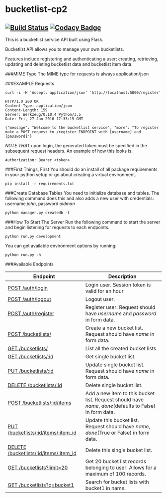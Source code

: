 # bucketlist-cp2
[![Build Status](https://travis-ci.org/andela-ian/bucketlist-cp2.svg?branch=master)](https://travis-ci.org/andela-ian/bucketlist-cp2)
[![Codacy Badge](https://api.codacy.com/project/badge/Grade/99171a3146c14de3be6410a8bcccafe5)](https://www.codacy.com/app/andela-ian/bucketlist-cp2?utm_source=github.com&amp;utm_medium=referral&amp;utm_content=andela-ian/bucketlist-cp2&amp;utm_campaign=Badge_Grade)
--------------------------------------------------
This is a bucketlist service API built using Flask.

Bucketlist API allows you to manage your own bucketlists.

Features include registering and authenticating a user;
creating, retrieving, updating and deleting bucketlist data and bucketlist item data.

###MIME Type
The MIME type for requests is always application/json


###EXAMPLE Requests
```
curl -i -H 'Accept: application/json' 'http://localhost:5000/register'

HTTP/1.0 200 OK
Content-Type: application/json
Content-Length: 159
Server: Werkzeug/0.10.4 Python/3.5
Date: Fri, 27 Jan 2016 17:33:15 GMT

{"message": "Welcome to the bucketlist service", "more": "To register make a POST request to /register ENDPOINT with [username] and [password]"}
```

*NOTE THAT* upon login, the generated token must be specified in the subsequent request headers. An example of how this looks is:
```
Authorization: Bearer <token>
```

###First Things, First
You should do an install of all package requirements in your python setup or go about creating a virtual environment. 
```
pip install -r requirements.txt
```
###Create Database Tables
You need to initialize database and tables. The following command does this and also adds a new user 
with credentials: username _john_, password _oldman_
```
python manager.py createdb -t
```

###How To Start The Server
Run the following command to start the server and begin listening for requests to each endpoints.
```
python run.py development
```

You can get available environment options by running:
```
python run.py -h
```

###Available Endpoints

| Endpoint | Description |
| ---- | --------------- |
| [POST /auth/login](#) | Login user. Session token is valid for an hour|
| [POST /auth/logout](#) | Logout user. |
| [POST /auth/register](#) |  Register user. Request should have _username_ and _password_ in form data. |
| [POST /bucketlists/](#) | Create a new bucket list. Request should have _name_ in form data. |
| [GET /bucketlists/](#) | List all the created bucket lists. |
| [GET /bucketlists/:id](#) | Get single bucket list. |
| [PUT /bucketlists/:id](#) | Update single bucket list. Request should have _name_ in form data. |
| [DELETE /bucketlists/:id](#) | Delete single bucket list. |
| [POST /bucketlists/:id/items](#) | Add a new item to this bucket list. Request should have _name_, _done_(defaults to False) in form data. |
| [PUT /bucketlists/:id/items/:item_id](#) | Update this bucket list. Request should have _name_, _done_(True or False) in form data. |
| [DELETE /bucketlists/:id/items/:item_id](#) | Delete this single bucket list. |
| [GET /bucketlists?limit=20](#) | Get 20 bucket list records belonging to user. Allows for a maximum of 100 records. |
| [GET /bucketlists?q=bucket1](#) | Search for bucket lists with bucket1 in name. |



